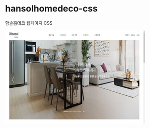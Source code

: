 # hansolhomedeco-css
함솔홈데코 웹페이지 CSS

<img src="/images/capture1.PNG" width="450px" height="300px" title="px(픽셀) 크기 설정" alt="capture1"></img><br/>
